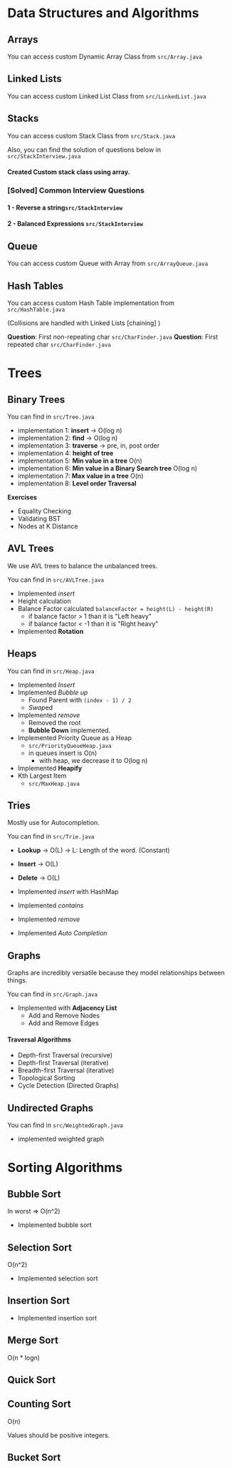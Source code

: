 # Data Structures and Algorithms

## Arrays

You can access custom Dynamic Array Class from `src/Array.java`

## Linked Lists

You can access custom Linked List Class from `src/LinkedList.java`

## Stacks

You can access custom Stack Class from `src/Stack.java`

Also, you can find the solution of questions below in `src/StackInterview.java`

#### Created Custom stack class using array.

### [Solved] Common Interview Questions

#### 1 - Reverse a string`src/StackInterview`

#### 2 - Balanced Expressions `src/StackInterview`

## Queue

You can access custom Queue with Array from `src/ArrayQueue.java`

## Hash Tables

You can access custom Hash Table implementation from `src/HashTable.java`

(Collisions are handled with Linked Lists [chaining] )

**Question**: First non-repeating char `src/CharFinder.java`
**Question**: First repeated char `src/CharFinder.java`

# Trees

## Binary Trees

You can find in `src/Tree.java`

* implementation 1: **insert** -> O(log n)
* implementation 2: **find** -> O(log n)
* implementation 3: **traverse** -> pre, in, post order
* implementation 4: **height of tree**
* implementation 5: **Min value in a tree** O(n)
* implementation 6: **Min value in a Binary Search tree** O(log n)
* implementation 7: **Max value in a tree** O(n)
* implementation 8: **Level order Traversal**

**Exercises**

* Equality Checking
* Validating BST
* Nodes at K Distance

## AVL Trees

We use AVL trees to balance the unbalanced trees.

You can find in `src/AVLTree.java`

* Implemented *insert*
* Height calculation
* Balance Factor calculated `balanceFactor = height(L) - height(R)`
    * if balance factor > 1 than it is "Left heavy"
    * if balance factor < -1 than it is "Right heavy"
* Implemented **Rotation**

## Heaps

You can find in `src/Heap.java`

* Implemented *Insert*
* Implemented *Bubble up*
    * Found Parent with `(index - 1) / 2`
    * *Swap*ed
* Implemented *remove*
    * Removed the root
    * **Bubble Down** implemented.
* Implemented Priority Queue as a Heap
    * `src/PriorityQueueHeap.java`
    * in queues insert is O(n)
        * with heap, we decrease it to O(log n)
* Implemented **Heapify**
* Kth Largest Item
    * `src/MaxHeap.java`

## Tries

Mostly use for Autocompletion.

You can find in `src/Trie.java`

* **Lookup** -> O(L) -> L: Length of the word. (Constant)
* **Insert** -> O(L)
* **Delete** -> O(L)

* Implemented *insert* with HashMap
* Implemented *contains*
* Implemented *remove*
* Implemented *Auto Completion*

## Graphs

Graphs are incredibly versatile because they model relationships between things.

You can find in `src/Graph.java`

* Implemented with **Adjacency List**
    * Add and Remove Nodes
    * Add and Remove Edges

#### Traversal Algorithms

* Depth-first Traversal (recursive)
* Depth-first Traversal (iterative)
* Breadth-first Traversal (iterative)
* Topological Sorting
* Cycle Detection (Directed Graphs)

## Undirected Graphs

You can find in `src/WeightedGraph.java`

* implemented weighted graph

# Sorting Algorithms

## Bubble Sort

In worst => O(n^2)

* Implemented bubble sort

## Selection Sort

O(n^2)

* Implemented selection sort

## Insertion Sort

* Implemented insertion sort

## Merge Sort

O(n * logn)

## Quick Sort

## Counting Sort

O(n)

Values should be positive integers.

## Bucket Sort
